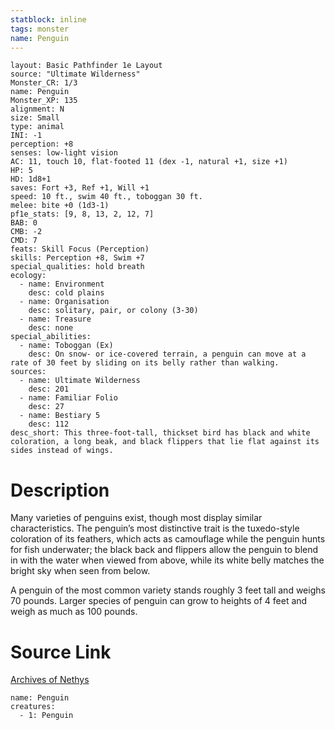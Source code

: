 ```yaml
---
statblock: inline
tags: monster
name: Penguin
---
```

```statblock
layout: Basic Pathfinder 1e Layout
source: "Ultimate Wilderness"
Monster_CR: 1/3
name: Penguin
Monster_XP: 135
alignment: N
size: Small
type: animal
INI: -1
perception: +8
senses: low-light vision
AC: 11, touch 10, flat-footed 11 (dex -1, natural +1, size +1)
HP: 5
HD: 1d8+1
saves: Fort +3, Ref +1, Will +1
speed: 10 ft., swim 40 ft., toboggan 30 ft.
melee: bite +0 (1d3-1)
pf1e_stats: [9, 8, 13, 2, 12, 7]
BAB: 0
CMB: -2
CMD: 7
feats: Skill Focus (Perception)
skills: Perception +8, Swim +7
special_qualities: hold breath
ecology:
  - name: Environment
    desc: cold plains
  - name: Organisation
    desc: solitary, pair, or colony (3-30)
  - name: Treasure
    desc: none
special_abilities:
  - name: Toboggan (Ex)
    desc: On snow- or ice-covered terrain, a penguin can move at a rate of 30 feet by sliding on its belly rather than walking.
sources:
  - name: Ultimate Wilderness
    desc: 201
  - name: Familiar Folio
    desc: 27
  - name: Bestiary 5
    desc: 112
desc_short: This three-foot-tall, thickset bird has black and white coloration, a long beak, and black flippers that lie flat against its sides instead of wings.
```
# Description
Many varieties of penguins exist, though most display similar characteristics. The penguin’s most distinctive trait is the tuxedo-style coloration of its feathers, which acts as camouflage while the penguin hunts for fish underwater; the black back and flippers allow the penguin to blend in with the water when viewed from above, while its white belly matches the bright sky when seen from below.

 A penguin of the most common variety stands roughly 3 feet tall and weighs 70 pounds. Larger species of penguin can grow to heights of 4 feet and weigh as much as 100 pounds.
# Source Link
[Archives of Nethys](https://aonprd.com/MonsterDisplay.aspx?ItemName=Penguin)
```encounter-table
name: Penguin
creatures:
  - 1: Penguin
```

